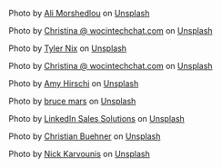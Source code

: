 Photo by <a href="https://unsplash.com/@alimorshedlou?utm_content=creditCopyText&utm_medium=referral&utm_source=unsplash">Ali Morshedlou</a> on <a href="https://unsplash.com/photos/man-wearing-black-notched-lapel-suit-jacket-in-focus-photography-WMD64tMfc4k?utm_content=creditCopyText&utm_medium=referral&utm_source=unsplash">Unsplash</a>

Photo by <a href="https://unsplash.com/@wocintechchat?utm_content=creditCopyText&utm_medium=referral&utm_source=unsplash">Christina @ wocintechchat.com</a> on <a href="https://unsplash.com/photos/two-women-in-suits-standing-beside-wall-swi1DGRCshQ?utm_content=creditCopyText&utm_medium=referral&utm_source=unsplash">Unsplash</a>
  
Photo by <a href="https://unsplash.com/@nixcreative?utm_content=creditCopyText&utm_medium=referral&utm_source=unsplash">Tyler Nix</a> on <a href="https://unsplash.com/photos/man-wearing-vest-sitting-on-bench-ZGa9d1a_4tA?utm_content=creditCopyText&utm_medium=referral&utm_source=unsplash">Unsplash</a>
  
Photo by <a href="https://unsplash.com/@wocintechchat?utm_content=creditCopyText&utm_medium=referral&utm_source=unsplash">Christina @ wocintechchat.com</a> on <a href="https://unsplash.com/photos/shallow-focus-photo-of-woman-in-gray-jacket-0Zx1bDv5BNY?utm_content=creditCopyText&utm_medium=referral&utm_source=unsplash">Unsplash</a>
  

Photo by <a href="https://unsplash.com/@amyhirschi?utm_content=creditCopyText&utm_medium=referral&utm_source=unsplash">Amy Hirschi</a> on <a href="https://unsplash.com/photos/woman-standing-by-wall-holding-mug-b3AYk8HKCl0?utm_content=creditCopyText&utm_medium=referral&utm_source=unsplash">Unsplash</a>


Photo by <a href="https://unsplash.com/@brucemars?utm_content=creditCopyText&utm_medium=referral&utm_source=unsplash">bruce mars</a> on <a href="https://unsplash.com/photos/man-using-smartphone-on-chair-8YG31Xn4dSw?utm_content=creditCopyText&utm_medium=referral&utm_source=unsplash">Unsplash</a>

Photo by <a href="https://unsplash.com/@linkedinsalesnavigator?utm_content=creditCopyText&utm_medium=referral&utm_source=unsplash">LinkedIn Sales Solutions</a> on <a href="https://unsplash.com/photos/woman-wearing-grey-striped-dress-shirt-sitting-down-near-brown-wooden-table-in-front-of-white-laptop-computer-wS73LE0GnKs?utm_content=creditCopyText&utm_medium=referral&utm_source=unsplash">Unsplash</a>
    
Photo by <a href="https://unsplash.com/@christianbuehner?utm_content=creditCopyText&utm_medium=referral&utm_source=unsplash">Christian Buehner</a> on <a href="https://unsplash.com/photos/mens-blue-and-white-button-up-collared-top-DItYlc26zVI?utm_content=creditCopyText&utm_medium=referral&utm_source=unsplash">Unsplash</a>

Photo by <a href="https://unsplash.com/@nickkarvounis?utm_content=creditCopyText&utm_medium=referral&utm_source=unsplash">Nick Karvounis</a> on <a href="https://unsplash.com/photos/man-standing-beside-wood-JyO_szjGvUw?utm_content=creditCopyText&utm_medium=referral&utm_source=unsplash">Unsplash</a>
   